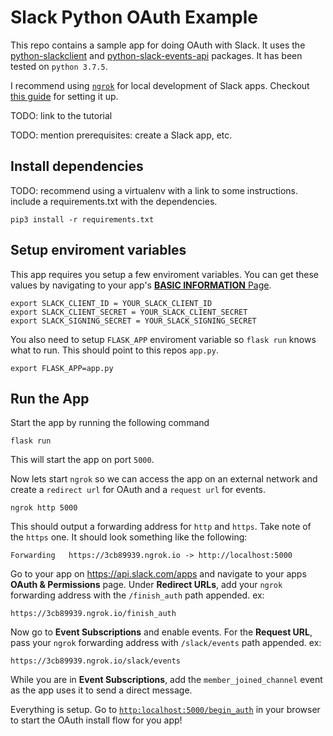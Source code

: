 # Slack Python OAuth Example

This repo contains a sample app for doing OAuth with Slack. It uses the [python-slackclient](https://github.com/slackapi/python-slackclient) and [python-slack-events-api](https://github.com/slackapi/python-slack-events-api) packages. It has been tested on `python 3.7.5`.

I recommend using [`ngrok`](https://ngrok.com/download) for local development of Slack apps. Checkout [this guide](https://api.slack.com/tutorials/tunneling-with-ngrok) for setting it up.

TODO: link to the tutorial

TODO: mention prerequisites: create a Slack app, etc.

## Install dependencies

TODO: recommend using a virtualenv with a link to some instructions. include a requirements.txt with the dependencies.

```
pip3 install -r requirements.txt
```

## Setup enviroment variables

This app requires you setup a few enviroment variables. You can get these values by navigating to your app's [**BASIC INFORMATION** Page](https://api.slack.com/apps). 

```
export SLACK_CLIENT_ID = YOUR_SLACK_CLIENT_ID
export SLACK_CLIENT_SECRET = YOUR_SLACK_CLIENT_SECRET
export SLACK_SIGNING_SECRET = YOUR_SLACK_SIGNING_SECRET
```
You also need to setup `FLASK_APP` enviroment variable so `flask run` knows what to run. This should point to this repos `app.py`.

```
export FLASK_APP=app.py
```

## Run the App

Start the app by running the following command

```
flask run
```

This will start the app on port `5000`.

Now lets start `ngrok` so we can access the app on an external network and create a `redirect url` for OAuth and a `request url` for events. 

```
ngrok http 5000
```

This should output a forwarding address for `http` and `https`. Take note of the `https` one. It should look something like the following:

```
Forwarding   https://3cb89939.ngrok.io -> http://localhost:5000
```

Go to your app on https://api.slack.com/apps and navigate to your apps **OAuth & Permissions** page. Under **Redirect URLs**, add your `ngrok` forwarding address with the `/finish_auth` path appended. ex:

```
https://3cb89939.ngrok.io/finish_auth
```

Now go to **Event Subscriptions** and enable events. For the **Request URL**, pass your `ngrok` forwarding address with `/slack/events` path appended. ex:

```
https://3cb89939.ngrok.io/slack/events
```

While you are in **Event Subscriptions**, add the `member_joined_channel` event as the app uses it to send a direct message.

Everything is setup. Go to [`http:localhost:5000/begin_auth`](http:localhost:5000/begin_auth) in your browser to start the OAuth install flow for you app!




